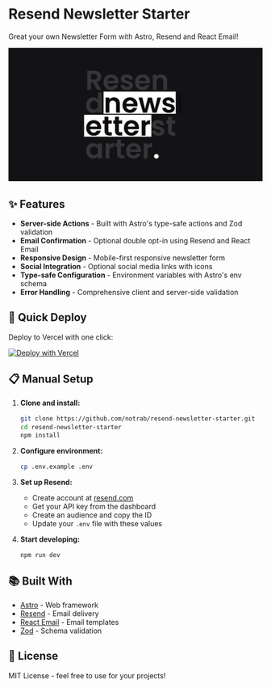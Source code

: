 # Resend Newsletter Starter

Great your own Newsletter Form with Astro, Resend and React Email!

![Resend Newsletter Starter](.github/cover.png)

## ✨ Features

- **Server-side Actions** - Built with Astro's type-safe actions and Zod validation
- **Email Confirmation** - Optional double opt-in using Resend and React Email
- **Responsive Design** - Mobile-first responsive newsletter form
- **Social Integration** - Optional social media links with icons
- **Type-safe Configuration** - Environment variables with Astro's env schema
- **Error Handling** - Comprehensive client and server-side validation

## 🚀 Quick Deploy

Deploy to Vercel with one click:

[![Deploy with Vercel](https://vercel.com/button)](https://vercel.com/new/clone?repository-url=https://github.com/notrab/resend-newsletter-starter)

## 📋 Manual Setup

1. **Clone and install:**

   ```bash
   git clone https://github.com/notrab/resend-newsletter-starter.git
   cd resend-newsletter-starter
   npm install
   ```

2. **Configure environment:**

   ```bash
   cp .env.example .env
   ```

3. **Set up Resend:**
   - Create account at [resend.com](https://resend.com)
   - Get your API key from the dashboard
   - Create an audience and copy the ID
   - Update your `.env` file with these values

4. **Start developing:**
   ```bash
   npm run dev
   ```

## 📚 Built With

- [Astro](https://astro.build) - Web framework
- [Resend](https://resend.com) - Email delivery
- [React Email](https://react.email) - Email templates
- [Zod](https://zod.dev) - Schema validation

## 📄 License

MIT License - feel free to use for your projects!
